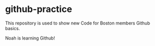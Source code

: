 # github-practice
This repository is used to show new Code for Boston members Github basics. 

Noah is learning Github!
